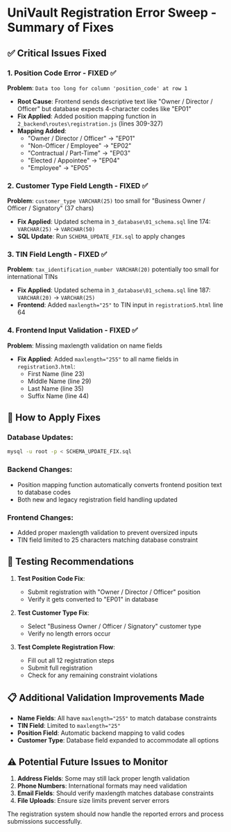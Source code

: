 # UniVault Registration Error Sweep - Summary of Fixes

## ✅ Critical Issues Fixed

### 1. **Position Code Error** - FIXED ✅
**Problem**: `Data too long for column 'position_code' at row 1`
- **Root Cause**: Frontend sends descriptive text like "Owner / Director / Officer" but database expects 4-character codes like "EP01"
- **Fix Applied**: Added position mapping function in `2_backend\routes\registration.js` (lines 309-327)
- **Mapping Added**:
  - "Owner / Director / Officer" → "EP01"
  - "Non-Officer / Employee" → "EP02" 
  - "Contractual / Part-Time" → "EP03"
  - "Elected / Appointee" → "EP04"
  - "Employee" → "EP05"

### 2. **Customer Type Field Length** - FIXED ✅
**Problem**: `customer_type VARCHAR(25)` too small for "Business Owner / Officer / Signatory" (37 chars)
- **Fix Applied**: Updated schema in `3_database\01_schema.sql` line 174: `VARCHAR(25)` → `VARCHAR(50)`
- **SQL Update**: Run `SCHEMA_UPDATE_FIX.sql` to apply changes

### 3. **TIN Field Length** - FIXED ✅ 
**Problem**: `tax_identification_number VARCHAR(20)` potentially too small for international TINs
- **Fix Applied**: Updated schema in `3_database\01_schema.sql` line 187: `VARCHAR(20)` → `VARCHAR(25)`
- **Frontend**: Added `maxlength="25"` to TIN input in `registration5.html` line 64

### 4. **Frontend Input Validation** - FIXED ✅
**Problem**: Missing maxlength validation on name fields
- **Fix Applied**: Added `maxlength="255"` to all name fields in `registration3.html`:
  - First Name (line 23)
  - Middle Name (line 29) 
  - Last Name (line 35)
  - Suffix Name (line 44)

## 🔧 How to Apply Fixes

### Database Updates:
```bash
mysql -u root -p < SCHEMA_UPDATE_FIX.sql
```

### Backend Changes:
- Position mapping function automatically converts frontend position text to database codes
- Both new and legacy registration field handling updated

### Frontend Changes: 
- Added proper maxlength validation to prevent oversized inputs
- TIN field limited to 25 characters matching database constraint

## 🧪 Testing Recommendations

1. **Test Position Code Fix**:
   - Submit registration with "Owner / Director / Officer" position
   - Verify it gets converted to "EP01" in database

2. **Test Customer Type Fix**:
   - Select "Business Owner / Officer / Signatory" customer type
   - Verify no length errors occur

3. **Test Complete Registration Flow**:
   - Fill out all 12 registration steps
   - Submit full registration
   - Check for any remaining constraint violations

## 📋 Additional Validation Improvements Made

- **Name Fields**: All have `maxlength="255"` to match database constraints
- **TIN Field**: Limited to `maxlength="25"` 
- **Position Field**: Automatic backend mapping to valid codes
- **Customer Type**: Database field expanded to accommodate all options

## ⚠️ Potential Future Issues to Monitor

1. **Address Fields**: Some may still lack proper length validation
2. **Phone Numbers**: International formats may need validation
3. **Email Fields**: Should verify maxlength matches database constraints
4. **File Uploads**: Ensure size limits prevent server errors

The registration system should now handle the reported errors and process submissions successfully.
